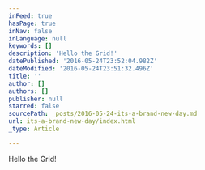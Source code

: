 ```yaml
---
inFeed: true
hasPage: true
inNav: false
inLanguage: null
keywords: []
description: 'Hello the Grid!'
datePublished: '2016-05-24T23:52:04.982Z'
dateModified: '2016-05-24T23:51:32.496Z'
title: ''
author: []
authors: []
publisher: null
starred: false
sourcePath: _posts/2016-05-24-its-a-brand-new-day.md
url: its-a-brand-new-day/index.html
_type: Article

---
```

Hello the Grid!